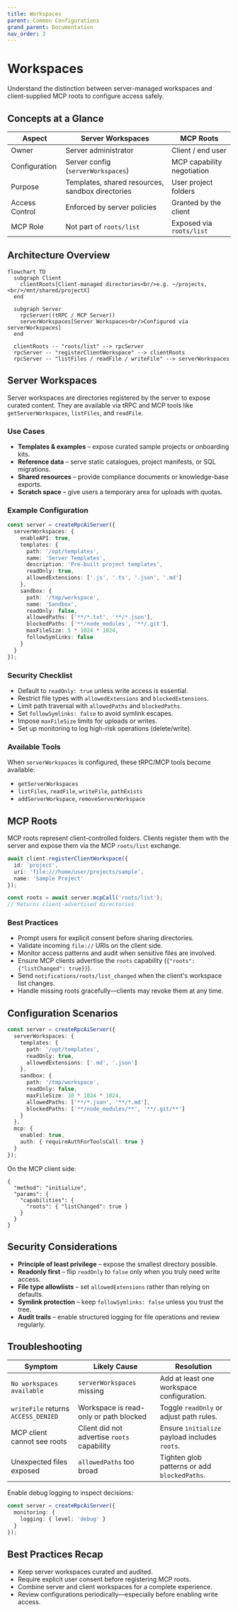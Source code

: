 ```yaml
---
title: Workspaces
parent: Common Configurations
grand_parent: Documentation
nav_order: 3
---
```


# Workspaces

Understand the distinction between server-managed workspaces and client-supplied MCP roots to configure access safely.

## Concepts at a Glance

| Aspect | Server Workspaces | MCP Roots |
| --- | --- | --- |
| Owner | Server administrator | Client / end user |
| Configuration | Server config (`serverWorkspaces`) | MCP capability negotiation |
| Purpose | Templates, shared resources, sandbox directories | User project folders |
| Access Control | Enforced by server policies | Granted by the client |
| MCP Role | Not part of `roots/list` | Exposed via `roots/list` |

## Architecture Overview

```mermaid
flowchart TD
  subgraph Client
    clientRoots[Client-managed directories<br/>e.g. ~/projects,<br/>/mnt/shared/projectX]
  end

  subgraph Server
    rpcServer((tRPC / MCP Server))
    serverWorkspaces[Server Workspaces<br/>Configured via serverWorkspaces]
  end

  clientRoots -- "roots/list" --> rpcServer
  rpcServer -- "registerClientWorkspace" --> clientRoots
  rpcServer -- "listFiles / readFile / writeFile" --> serverWorkspaces
```

## Server Workspaces

Server workspaces are directories registered by the server to expose curated content. They are available via tRPC and MCP tools like `getServerWorkspaces`, `listFiles`, and `readFile`.

### Use Cases

- **Templates & examples** – expose curated sample projects or onboarding kits.
- **Reference data** – serve static catalogues, project manifests, or SQL migrations.
- **Shared resources** – provide compliance documents or knowledge-base exports.
- **Scratch space** – give users a temporary area for uploads with quotas.

### Example Configuration

```typescript
const server = createRpcAiServer({
  serverWorkspaces: {
    enableAPI: true,
    templates: {
      path: '/opt/templates',
      name: 'Server Templates',
      description: 'Pre-built project templates',
      readOnly: true,
      allowedExtensions: ['.js', '.ts', '.json', '.md']
    },
    sandbox: {
      path: '/tmp/workspace',
      name: 'Sandbox',
      readOnly: false,
      allowedPaths: ['**/*.txt', '**/*.json'],
      blockedPaths: ['**/node_modules', '**/.git'],
      maxFileSize: 5 * 1024 * 1024,
      followSymlinks: false
    }
  }
});
```

### Security Checklist

- Default to `readOnly: true` unless write access is essential.
- Restrict file types with `allowedExtensions` and `blockedExtensions`.
- Limit path traversal with `allowedPaths` and `blockedPaths`.
- Set `followSymlinks: false` to avoid symlink escapes.
- Impose `maxFileSize` limits for uploads or writes.
- Set up monitoring to log high-risk operations (delete/write).

### Available Tools

When `serverWorkspaces` is configured, these tRPC/MCP tools become available:

- `getServerWorkspaces`
- `listFiles`, `readFile`, `writeFile`, `pathExists`
- `addServerWorkspace`, `removeServerWorkspace`

## MCP Roots

MCP roots represent client-controlled folders. Clients register them with the server and expose them via the MCP `roots/list` exchange.

```typescript
await client.registerClientWorkspace({
  id: 'project',
  uri: 'file:///home/user/projects/sample',
  name: 'Sample Project'
});

const roots = await server.mcpCall('roots/list');
// Returns client-advertised directories
```

### Best Practices

- Prompt users for explicit consent before sharing directories.
- Validate incoming `file://` URIs on the client side.
- Monitor access patterns and audit when sensitive files are involved.
- Ensure MCP clients advertise the `roots` capability (`{"roots": {"listChanged": true}}`).
- Send `notifications/roots/list_changed` when the client's workspace list changes.
- Handle missing roots gracefully—clients may revoke them at any time.

## Configuration Scenarios

```ts
const server = createRpcAiServer({
  serverWorkspaces: {
    templates: {
      path: '/opt/templates',
      readOnly: true,
      allowedExtensions: ['.md', '.json']
    },
    sandbox: {
      path: '/tmp/workspace',
      readOnly: false,
      maxFileSize: 10 * 1024 * 1024,
      allowedPaths: ['**/*.json', '**/*.md'],
      blockedPaths: ['**/node_modules/**', '**/.git/**']
    }
  },
  mcp: {
    enabled: true,
    auth: { requireAuthForToolsCall: true }
  }
});
```

On the MCP client side:

```jsonc
{
  "method": "initialize",
  "params": {
    "capabilities": {
      "roots": { "listChanged": true }
    }
  }
}
```

## Security Considerations

- **Principle of least privilege** – expose the smallest directory possible.
- **Readonly first** – flip `readOnly` to `false` only when you truly need write access.
- **File type allowlists** – set `allowedExtensions` rather than relying on defaults.
- **Symlink protection** – keep `followSymlinks: false` unless you trust the tree.
- **Audit trails** – enable structured logging for file operations and review regularly.

## Troubleshooting

| Symptom | Likely Cause | Resolution |
| --- | --- | --- |
| `No workspaces available` | `serverWorkspaces` missing | Add at least one workspace configuration. |
| `writeFile` returns `ACCESS_DENIED` | Workspace is read-only or path blocked | Toggle `readOnly` or adjust path rules. |
| MCP client cannot see roots | Client did not advertise `roots` capability | Ensure `initialize` payload includes `roots`. |
| Unexpected files exposed | `allowedPaths` too broad | Tighten glob patterns or add `blockedPaths`. |

Enable debug logging to inspect decisions:

```ts
const server = createRpcAiServer({
  monitoring: {
    logging: { level: 'debug' }
  }
});
```

## Best Practices Recap

- Keep server workspaces curated and audited.
- Require explicit user consent before registering MCP roots.
- Combine server and client workspaces for a complete experience.
- Review configurations periodically—especially before enabling write access.
